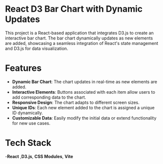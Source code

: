 # React D3 Bar Chart with Dynamic Updates

This project is a React-based application that integrates D3.js to create an interactive bar chart.
The bar chart dynamically updates as new elements are added, 
showcasing a seamless integration of React's state management and D3.js for data visualization.

# Features

- **Dynamic Bar Chart**: The chart updates in real-time as new elements are added.
- **Interactive Elements**: Buttons associated with each item allow users to add corresponding data to the chart.
- **Responsive Design**: The chart adapts to different screen sizes.
- **Unique IDs**: Each new element added to the chart is assigned a unique ID dynamically.
- **Customizable Data**: Easily modify the initial data or extend functionality for new use cases.

# Tech Stack
-**React** ,**D3.js**, **CSS Modules**, **Vite**
